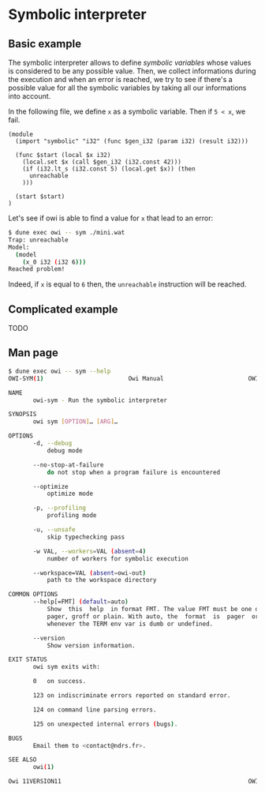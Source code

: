# Symbolic interpreter

## Basic example

The symbolic interpreter allows to define *symbolic variables* whose values is considered to be any possible value. Then, we collect informations during the execution and when an error is reached, we try to see if there's a possible value for all the symbolic variables by taking all our informations into account.

In the following file, we define `x` as a symbolic variable. Then if `5 < x`, we fail.

<!-- $MDX file=mini.wat -->
```wat
(module
  (import "symbolic" "i32" (func $gen_i32 (param i32) (result i32)))

  (func $start (local $x i32)
    (local.set $x (call $gen_i32 (i32.const 42)))
    (if (i32.lt_s (i32.const 5) (local.get $x)) (then
      unreachable
    )))

  (start $start)
)
```

Let's see if owi is able to find a value for `x` that lead to an error:

```sh
$ dune exec owi -- sym ./mini.wat
Trap: unreachable
Model:
  (model
    (x_0 i32 (i32 6)))
Reached problem!
```

Indeed, if `x` is equal to `6` then, the `unreachable` instruction will be reached.

## Complicated example

TODO

## Man page

```sh
$ dune exec owi -- sym --help
OWI-SYM(1)                        Owi Manual                        OWI-SYM(1)

NAME
       owi-sym - Run the symbolic interpreter

SYNOPSIS
       owi sym [OPTION]… [ARG]…

OPTIONS
       -d, --debug
           debug mode

       --no-stop-at-failure
           do not stop when a program failure is encountered

       --optimize
           optimize mode

       -p, --profiling
           profiling mode

       -u, --unsafe
           skip typechecking pass

       -w VAL, --workers=VAL (absent=4)
           number of workers for symbolic execution

       --workspace=VAL (absent=owi-out)
           path to the workspace directory

COMMON OPTIONS
       --help[=FMT] (default=auto)
           Show  this  help  in format FMT. The value FMT must be one of auto,
           pager, groff or plain. With auto, the  format  is  pager  or  plain
           whenever the TERM env var is dumb or undefined.

       --version
           Show version information.

EXIT STATUS
       owi sym exits with:

       0   on success.

       123 on indiscriminate errors reported on standard error.

       124 on command line parsing errors.

       125 on unexpected internal errors (bugs).

BUGS
       Email them to <contact@ndrs.fr>.

SEE ALSO
       owi(1)

Owi 11VERSION11                                                     OWI-SYM(1)
```
